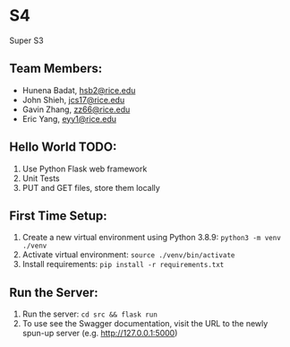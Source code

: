 # S4

Super S3

## Team Members:

- Hunena Badat, hsb2@rice.edu
- John Shieh, jcs17@rice.edu
- Gavin Zhang, zz66@rice.edu
- Eric Yang, eyy1@rice.edu

## Hello World TODO:

1. Use Python Flask web framework
2. Unit Tests
3. PUT and GET files, store them locally

## First Time Setup:

1. Create a new virtual environment using Python 3.8.9:
   `python3 -m venv ./venv`
2. Activate virtual environment:
   `source ./venv/bin/activate`
3. Install requirements:
   `pip install -r requirements.txt`

## Run the Server:

1. Run the server: `cd src && flask run`
2. To use see the Swagger documentation, visit the URL to the newly spun-up server (e.g. http://127.0.0.1:5000)
